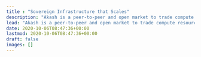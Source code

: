 ```yaml
---
title : "Sovereign Infrastructure that Scales"
description: "Akash is a peer-to-peer and open market to trade compute resources, purpose-built for public utility"
lead: "Akash is a peer-to-peer and open market to trade compute resources, purpose-built for public utility"
date: 2020-10-06T08:47:36+00:00
lastmod: 2020-10-06T08:47:36+00:00
draft: false
images: []
---
```

